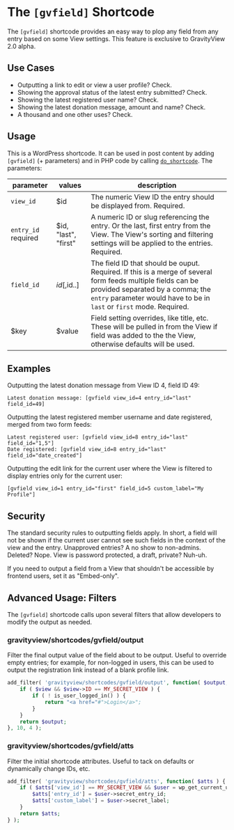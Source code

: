 # The `[gvfield]` Shortcode

The `[gvfield]` shortcode provides an easy way to plop any field from any entry based on some View settings. This feature is exclusive to GravityView 2.0 alpha.

## Use Cases

- Outputting a link to edit or view a user profile? Check.
- Showing the approval status of the latest entry submitted? Check.
- Showing the latest registered user name? Check.
- Showing the latest donation message, amount and name? Check.
- A thousand and one other uses? Check.

## Usage

This is a WordPress shortcode. It can be used in post content by adding `[gvfield]` (+ parameters) and in PHP code by calling [`do_shortcode`](https://developer.wordpress.org/reference/functions/do_shortcode/). The parameters:


|parameter|values|description|
|-|-|-|
|`view_id`|$id|The numeric View ID the entry should be displayed from. Required.|
|`entry_id` required|$id, "last", "first"|A numeric ID or slug referencing the entry. Or the last, first entry from the View. The View's sorting and filtering settings will be applied to the entries. Required.|
|`field_id`|$id[,$id..]|The field ID that should be ouput. Required. If this is a merge of several form feeds multiple fields can be provided separated by a comma; the `entry` parameter would have to be in `last` or `first` mode. Required.|
|$key|$value|Field setting overrides, like title, etc. These will be pulled in from the View if field was added to the the View, otherwise defaults will be used.|

## Examples

Outputting the latest donation message from View ID 4, field ID 49:

```
Latest donation message: [gvfield view_id=4 entry_id="last" field_id=49]
```

Outputting the latest registered member username and date registered, merged from two form feeds:

```
Latest registered user: [gvfield view_id=8 entry_id="last" field_id="1,5"]
Date registered: [gvfield view_id=8 entry_id="last" field_id="date_created"]
```

Outputting the edit link for the current user where the View is filtered to display entries only for the current user:

```
[gvfield view_id=1 entry_id="first" field_id=5 custom_label="My Profile"]
```

## Security

The standard security rules to outputting fields apply. In short, a field will not be shown if the current user cannot see such fields in the context of the view and the entry. Unapproved entries? A no show to non-admins. Deleted? Nope. View is password protected, a draft, private? Nuh-uh.

If you need to output a field from a View that shouldn't be accessible by frontend users, set it as "Embed-only".

## Advanced Usage: Filters

The `[gvfield]` shortcode calls upon several filters that allow developers to modify the output as needed.

### gravityview/shortcodes/gvfield/output

Filter the final output value of the field about to be output. Useful to override empty entries; for example, for non-logged in users, this can be used to output the registration link instead of a blank profile link.

```php
add_filter( 'gravityview/shortcodes/gvfield/output', function( $output, $view, $entry, $field ) {
    if ( $view && $view->ID == MY_SECRET_VIEW ) {
        if ( ! is_user_logged_in() ) {
            return "<a href="#">Login</a>";
        }
    }
    return $output;
}, 10, 4 );
```

### gravityview/shortcodes/gvfield/atts

Filter the initial shortcode attributes. Useful to tack on defaults or dynamically change IDs, etc.

```php
add_filter( 'gravityview/shortcodes/gvfield/atts', function( $atts ) {
    if ( $atts['view_id'] == MY_SECRET_VIEW && $user = wp_get_current_user() ) {
        $atts['entry_id'] = $user->secret_entry_id;
        $atts['custom_label'] = $user->secret_label;
    }
    return $atts;
} );
```